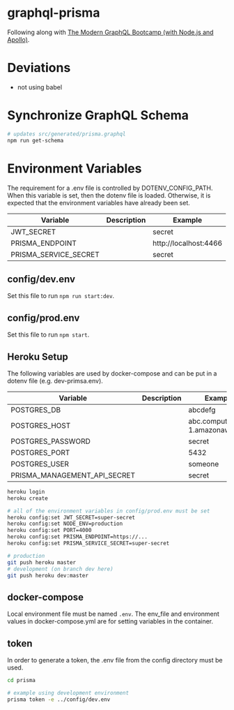 # graphql-prisma

Following along with [The Modern GraphQL Bootcamp (with Node.js and Apollo)](https://www.udemy.com/course/graphql-bootcamp).

# Deviations

* not using babel

# Synchronize GraphQL Schema

```bash
# updates src/generated/prisma.graphql
npm run get-schema
```

# Environment Variables

The requirement for a .env file is controlled by DOTENV_CONFIG_PATH. When this variable is set, then the dotenv file is loaded. Otherwise, it is expected that the environment variables have already been set.

|Variable|Description|Example|
|-|-|-|
|JWT_SECRET||secret|
|PRISMA_ENDPOINT||http://localhost:4466|
|PRISMA_SERVICE_SECRET||secret|

## config/dev.env
Set this file to run `npm run start:dev`.

## config/prod.env
Set this file to run `npm start`.

## Heroku Setup
The following variables are used by docker-compose and can be put in a dotenv file (e.g. dev-primsa.env).

|Variable|Description|Example|
|-|-|-|
|POSTGRES_DB||abcdefg|
|POSTGRES_HOST||abc.compute-1.amazonaws.com|
|POSTGRES_PASSWORD||secret|
|POSTGRES_PORT||5432|
|POSTGRES_USER||someone|
|PRISMA_MANAGEMENT_API_SECRET||secret|

```bash
heroku login
heroku create

# all of the environment variables in config/prod.env must be set
heroku config:set JWT_SECRET=super-secret
heroku config:set NODE_ENV=production
heroku config:set PORT=4000
heroku config:set PRISMA_ENDPOINT=https://...
heroku config:set PRISMA_SERVICE_SECRET=super-secret

# production
git push heroku master
# development (on branch dev here)
git push heroku dev:master
```

## docker-compose
Local environment file must be named `.env`. The env_file and environment values in docker-compose.yml are for setting variables in the container.

## token
In order to generate a token, the .env file from the config directory must be used.

```bash
cd prisma

# example using development environment
prisma token -e ../config/dev.env
```
